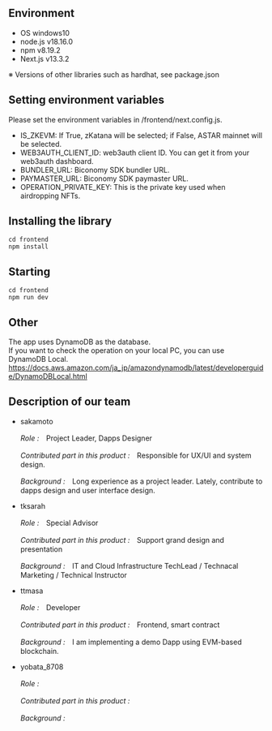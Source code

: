 ## Environment
- OS windows10
- node.js v18.16.0
- npm v8.19.2
- Next.js v13.3.2

※ Versions of other libraries such as hardhat, see package.json


## Setting environment variables
Please set the environment variables in /frontend/next.config.js.

- IS_ZKEVM: If True, zKatana will be selected; if False, ASTAR mainnet will be selected.
- WEB3AUTH_CLIENT_ID: web3auth client ID. You can get it from your web3auth dashboard.
- BUNDLER_URL: Biconomy SDK bundler URL.
- PAYMASTER_URL: Biconomy SDK paymaster URL.
- OPERATION_PRIVATE_KEY: This is the private key used when airdropping NFTs.



## Installing the library
```
cd frontend
npm install
```

## Starting
```
cd frontend
npm run dev
```

## Other
The app uses DynamoDB as the database.<br>
If you want to check the operation on your local PC, you can use DynamoDB Local.<br>
https://docs.aws.amazon.com/ja_jp/amazondynamodb/latest/developerguide/DynamoDBLocal.html


## Description of our team 
- sakamoto
  
  _Role :_　Project Leader, Dapps Designer
  
  _Contributed part in this product :_　Responsible for UX/UI and system design.
  
  _Background :_　Long experience as a project leader. Lately, contribute to dapps design and user interface design.

- tksarah

  _Role :_　Special Advisor

  _Contributed part in this product :_　Support grand design and presentation 

  _Background :_　IT and Cloud Infrastructure TechLead / Technacal Marketing / Technical Instructor 

- ttmasa

  _Role :_　Developer
  
  _Contributed part in this product :_　Frontend, smart contract
  
  _Background :_　I am implementing a demo Dapp using EVM-based blockchain.
  
- yobata_8708

  _Role :_　
  
  _Contributed part in this product :_　
  
  _Background :_　
